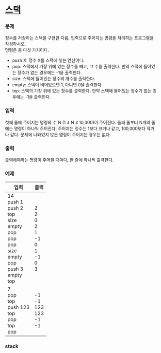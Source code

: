 # [스택](https://www.acmicpc.net/problem/10828)  
  
### 문제  
  
정수를 저장하는 스택을 구현한 다음, 입력으로 주어지는 명령을 처리하는 프로그램을 작성하시오.  
명령은 총 다섯 가지이다.  
 - push X: 정수 X를 스택에 넣는 연산이다.  
 - pop: 스택에서 가장 위에 있는 정수를 빼고, 그 수를 출력한다. 만약 스택에 들어있는 정수가 없는 경우에는 -1을 출력한다.  
 - size: 스택에 들어있는 정수의 개수를 출력한다.  
 - empty: 스택이 비어있으면 1, 아니면 0을 출력한다.  
 - top: 스택의 가장 위에 있는 정수를 출력한다. 만약 스택에 들어있는 정수가 없는 경우에는 -1을 출력한다.  
  
### 입력  
  
첫째 줄에 주어지는 명령의 수 N (1 ≤ N ≤ 10,000)이 주어진다. 둘째 줄부터 N개의 줄에는 명령이 하나씩 주어진다. 주어지는 정수는 1보다 크거나 같고, 100,000보다 작거나 같다. 문제에 나와있지 않은 명령이 주어지는 경우는 없다.  
  
### 출력  
  
출력해야하는 명령이 주어질 때마다, 한 줄에 하나씩 출력한다.  
  
### 예제  
  
|입력|출력|
|---|---|
|14<br/>push 1<br/>push 2<br/>top<br/>size<br/>empty<br/>pop<br/>pop<br/>pop<br/>size<br/>empty<br/>pop<br/>push 3<br/>empty<br/>top|2<br/>2<br/>0<br/>2<br/>1<br/>-1<br/>0<br/>1<br/>-1<br/>0<br/>3|
|7<br/>pop<br/>top<br/>push 123<br/>top<br/>pop<br/>top<br/>pop|-1<br/>-1<br/>123<br/>123<br/>-1<br/>-1|

### stack<template> - 주요 함수  
  
 - stack<int> stk; => int형 자료를 담는 stack 생성  
 - stk.push(i) => stk의 맨 위에 원소 i를 추가  
 - stk.pop() => stk의 맨 위에 있는 원소를 삭제  
 - stk.top() => stk의 맨 앞에 있는 원소를 조회  
 - stk.size() => stk의 크기를 확인  
 - stk.empty() => stk가 비어있다면(size가 0이라면) true, 아니라면 false  
